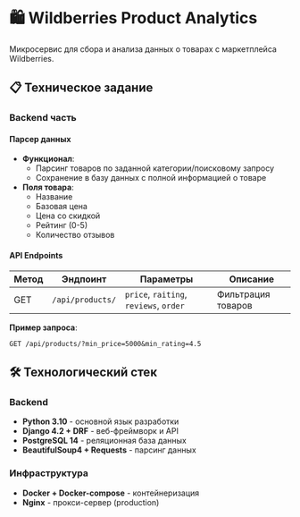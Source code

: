 # 🛍 Wildberries Product Analytics

Микросервис для сбора и анализа данных о товарах с маркетплейса Wildberries.

## 📋 Техническое задание

### Backend часть

#### Парсер данных
- **Функционал**:
  - Парсинг товаров по заданной категории/поисковому запросу
  - Сохранение в базу данных с полной информацией о товаре
- **Поля товара**:
  - Название
  - Базовая цена
  - Цена со скидкой
  - Рейтинг (0-5)
  - Количество отзывов

#### API Endpoints
| Метод | Эндпоинт | Параметры                                          | Описание |
|-------|----------|----------------------------------------------------|----------|
| GET | `/api/products/` | `price`, `raiting`, `reviews`, `order` | Фильтрация товаров |

**Пример запроса**:
```http
GET /api/products/?min_price=5000&min_rating=4.5
```
## 🛠 Технологический стек

### Backend
- **Python 3.10** - основной язык разработки
- **Django 4.2 + DRF** - веб-фреймворк и API
- **PostgreSQL 14** - реляционная база данных
- **BeautifulSoup4 + Requests** - парсинг данных

### Инфраструктура
- **Docker + Docker-compose** - контейнеризация
- **Nginx** - прокси-сервер (production)

